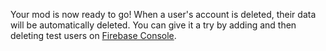 Your mod is now ready to go! When a user's account is deleted, their data will be automatically deleted.
You can give it a try by adding and then deleting test users on [Firebase Console](https://console.firebase.google.com/project/${PROJECT_ID}/authentication/users).
